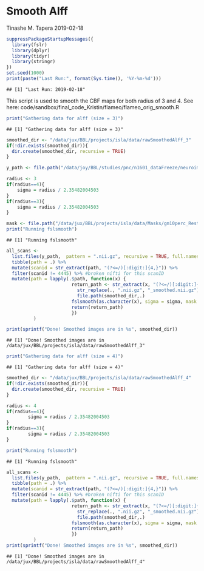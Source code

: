 Smooth Alff
================
Tinashe M. Tapera
2019-02-18

``` r
suppressPackageStartupMessages({
  library(fslr)
  library(dplyr)
  library(tidyr)
  library(stringr)
})
set.seed(1000)
print(paste("Last Run:", format(Sys.time(), '%Y-%m-%d')))
```

    ## [1] "Last Run: 2019-02-18"

This script is used to smooth the CBF maps for both radius of 3 and 4. See here: code/sandbox/final\_code\_Kristin/flameo/flameo\_orig\_smooth.R

``` r
print("Gathering data for alff (size = 3)")
```

    ## [1] "Gathering data for alff (size = 3)"

``` r
smoothed_dir <- "/data/jux/BBL/projects/isla/data/rawSmoothedAlff_3"
if(!dir.exists(smoothed_dir)){
  dir.create(smoothed_dir, recursive = TRUE)
}

y_path <- file.path("/data/joy/BBL/studies/pnc/n1601_dataFreeze/neuroimaging/rest/voxelwiseMaps_alff")

radius <- 3
if(radius==4){
    sigma = radius / 2.35482004503
}
if(radius==3){
    sigma = radius / 2.35482004503
}

mask <- file.path("/data/jux/BBL/projects/isla/data/Masks/gm10perc_RestCoverageMask.nii.gz")
print("Running fslsmooth")
```

    ## [1] "Running fslsmooth"

``` r
all_scans <-
  list.files(y_path,  pattern = ".nii.gz", recursive = TRUE, full.names = TRUE) %>%
  tibble(path = .) %>%
  mutate(scanid = str_extract(path, "(?<=/)[:digit:]{4,}")) %>%
  filter(scanid != 4445) %>% #broken nifti for this scanID
  mutate(path = lapply(.$path, function(x) {
                        return_path <- str_extract(x, "(?<=/)[:digit:]{4,}.*") %>%
                          str_replace(., ".nii.gz", "_smoothed.nii.gz") %>%
                          file.path(smoothed_dir,.)
                        fslsmooth(as.character(x), sigma = sigma, mask = mask, outfile = return_path, verbose = FALSE)
                        return(return_path)
                        })
          )

print(sprintf("Done! Smoothed images are in %s", smoothed_dir))
```

    ## [1] "Done! Smoothed images are in /data/jux/BBL/projects/isla/data/rawSmoothedAlff_3"

``` r
print("Gathering data for alff (size = 4)")
```

    ## [1] "Gathering data for alff (size = 4)"

``` r
smoothed_dir <- "/data/jux/BBL/projects/isla/data/rawSmoothedAlff_4"
if(!dir.exists(smoothed_dir)){
  dir.create(smoothed_dir, recursive = TRUE)
}

radius <- 4
if(radius==4){
        sigma = radius / 2.35482004503
}
if(radius==3){
        sigma = radius / 2.35482004503
}

print("Running fslsmooth")
```

    ## [1] "Running fslsmooth"

``` r
all_scans <-
  list.files(y_path,  pattern = ".nii.gz", recursive = TRUE, full.names = TRUE) %>%
  tibble(path = .) %>%
  mutate(scanid = str_extract(path, "(?<=/)[:digit:]{4,}")) %>%
  filter(scanid != 4445) %>% #broken nifti for this scanID
  mutate(path = lapply(.$path, function(x) {
                        return_path <- str_extract(x, "(?<=/)[:digit:]{4,}.*") %>%
                          str_replace(., ".nii.gz", "_smoothed.nii.gz") %>%
                          file.path(smoothed_dir,.)
                        fslsmooth(as.character(x), sigma = sigma, mask = mask, outfile = return_path, verbose = FALSE)
                        return(return_path)
                        })
          )
print(sprintf("Done! Smoothed images are in %s", smoothed_dir))
```

    ## [1] "Done! Smoothed images are in /data/jux/BBL/projects/isla/data/rawSmoothedAlff_4"

